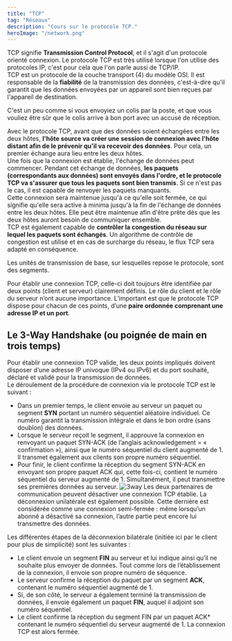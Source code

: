 ```yaml
---
title: "TCP"
tag: "Réseaux"
description: "Cours sur le protocole TCP."
heroImage: "/network.png"
---
```



TCP signifie **Transmission Control Protocol**, et il s'agit d'un protocole orienté connexion. Le protocole TCP est très
utilisé lorsque l'on utilise des protocoles IP, c'est pour cela que l'on parle aussi de TCP/IP.
<br />
TCP est un protocole de la couche transport (4) du modèle OSI. Il est responsable de la **fiabilité** de la transmission des
données, c'est-à-dire qu'il garantit que les données envoyées par un appareil sont bien reçues par l'appareil de
destination. 

C'est un peu comme si vous envoyiez un colis par la poste, et que vous vouliez être sûr que le colis arrive
à bon port avec un accusé de réception.

Avec le protocole TCP, avant que des données soient échangées entre les deux hôtes, **l'hôte source va créer une session
de connexion avec l'hôte distant afin de le prévenir qu'il va recevoir des données**. Pour cela, un premier échange
aura lieu entre les deux hôtes.
<br />
Une fois que la connexion est établie, l'échange de données peut commencer. Pendant cet échange de données, **les
paquets (correspondants aux données) sont envoyés dans l'ordre, et le protocole TCP va s'assurer que tous les
paquets sont bien transmis**. Si ce n'est pas le cas, il est capable de renvoyer les paquets manquants.
<br />
Cette connexion sera maintenue jusqu'à ce qu'elle soit fermée, ce qui signifie qu'elle sera active à minima jusqu'à la fin
de l'échange de données entre les deux hôtes. Elle peut être maintenue afin d'être prête dès que les deux hôtes auront
besoin de communiquer ensemble.
<br />
TCP est également capable de **contrôler la congestion du réseau sur lequel les paquets sont échangés**. Un
algorithme de contrôle de congestion est utilisé et en cas de surcharge du réseau, le flux TCP sera adapté en
conséquence.

Les unités de transmission de base, sur lesquelles repose le protocole, sont des segments.

Pour établir une connexion TCP, celle-ci doit toujours être identifiée par deux points (client et serveur) clairement
définis. Le rôle du client et le rôle du serveur n’ont aucune importance. L’important est que le protocole TCP dispose
pour chacun de ces points, d’une **paire ordonnée comprenant une adresse IP et un port**.
<br />

## Le 3-Way Handshake (ou poignée de main en trois temps)
Pour établir une connexion TCP valide, les deux points impliqués doivent disposer d’une adresse IP univoque (IPv4 ou
IPv6) et du port souhaité, déclaré et validé pour la transmission de données.
<br />
Le déroulement de la procédure de connexion via le protocole
TCP est le suivant :
- Dans un premier temps, le client envoie au serveur un paquet ou segment **SYN** portant un numéro séquentiel aléatoire
individuel. Ce numéro garantit la transmission intégrale et dans le bon ordre (sans doublon) des données. 
- Lorsque le serveur reçoit le segment, il approuve la connexion
en renvoyant un paquet SYN-ACK (de l’anglais acknowledgement = « confirmation »), ainsi que le numéro séquentiel du 
client augmenté de 1. Il transmet également aux clients son propre numéro séquentiel.
- Pour finir, le client confirme la réception du segment SYN-ACK en envoyant son propre paquet ACK qui, cette fois-ci, contient le
numéro séquentiel du serveur augmenté de 1. Simultanément, il peut transmettre ses premières données au serveur.
![3way](/tcp.png)
Les deux partenaires de communication peuvent désactiver une connexion TCP établie. La déconnexion unilatérale est également
possible. Cette dernière est considérée comme une connexion semi-fermée : même lorsqu’un abonné a désactivé sa connexion, l’autre
partie peut encore lui transmettre des données.

Les différentes étapes de la déconnexion bilatérale (initiée ici par le client pour plus de simplicité) sont les suivantes :
<br />
- Le client envoie un segment **FIN** au serveur et lui indique ainsi qu’il ne souhaite plus envoyer de données. Tout comme lors de
l’établissement de la connexion, il envoie son propre numéro de séquence.
- Le serveur confirme la réception du paquet par un segment **ACK**, contenant le numéro séquentiel augmenté de 1.
- Si, de son côté, le serveur a également terminé la transmission de données, il envoie également un paquet **FIN**, auquel il adjoint son
numéro séquentiel.
- Le client confirme la réception du segment FIN par un paquet ACK* contenant le numéro séquentiel du serveur augmenté de 1.
La connexion TCP est alors fermée.